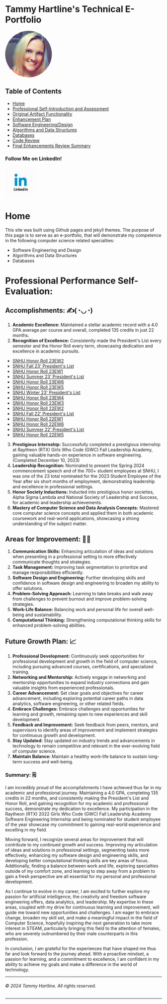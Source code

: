 <!-- index.md -->

# Tammy Hartline's Technical E-Portfolio

<img src="images/me.jpg" alt="Profile Image" class="profile-image" style="width: 150px; height: 150px; border-radius: 50%; margin: 0 auto;">

## Table of Contents

- [Home](/index/)
- [Professional Self-Introduction and Assessment](/layouts/assessment-and-intro/)
- [Original Artifact Functionality](/layouts/original-artifact-functionality/)
- [Enhancement Plan](/layouts/enhancement-plan/)
- [Software Engineering/Design](/layouts/software-engineering-and-design/)
- [Algorithms and Data Structures](/layouts/algorithms-and-data-structures/)
- [Databases](/layouts/databases/)
- [Code Review](/layouts/code-review/)
- [Final Enhancements Review Summary](/layouts/final-enhancements-review-summary/)
  
### Follow Me on LinkedIn!
<a href="https://www.linkedin.com/in/tammy-hartline-91981266/"><img src="linkedin.jpg" width="100" height="100" alt="LinkedIn Logo"></a>

# Home
This site was built using Github pages and jekyll themes. The purpose of this page is to serve as an e-portfolio, that will demonstrate my competence in the following computer science related specialties:

- Software Engineering and Design
- Algorithms and Data Structures
- Databases
  
# Professional Performance Self-Evaluation:

## Accomplishments:  ✍(◔◡◔)
1. __Academic Excellence:__ Maintained a stellar academic record with a 4.0 GPA average per course and overall, completed 135 credits in just 22 months.
2. __Recognition of Excellence:__ Consistently made the President's List every semester and the Honor Roll every term, showcasing dedication and excellence in academic pursuits.
- [SNHU Honor Roll 23EW2](https://snhu.meritpages.com/stories/SNHU-Announces-Honor-Roll-for-23EW2/123445486)
- [SNHU Fall 23' President's List](https://snhu.meritpages.com/stories/SNHU-President-s-List-Announced/123332565)
- [SNHU Honor Roll 23EW1](https://snhu.meritpages.com/stories/SNHU-Announces-Honor-Roll-for-23EW1/119530985)
- [SNHU Summer 23' President's List](https://snhu.meritpages.com/stories/SNHU-President-s-List-Announced/115030907)
- [SNHU Honor Roll 23EW6](https://snhu.meritpages.com/stories/SNHU-Announces-Honor-Roll-for-23EW6/115063954)
- [SNHU Honor Roll 23EW5](https://snhu.meritpages.com/stories/SNHU-Announces-Honor-Roll-for-23EW5/112828270)
- [SNHU Winter 23' President's List](https://snhu.meritpages.com/stories/SNHU-President-s-List-Announced/109621343)
- [SNHU Honor Roll 23EW4](https://snhu.meritpages.com/stories/SNHU-Announces-Honor-Roll-for-23EW4/108177040)
- [SNHU Honor Roll 23EW3](https://snhu.meritpages.com/stories/SNHU-Announces-Honor-Roll-for-23EW3/103592257)
- [SNHU Honor Roll 22EW2](https://snhu.meritpages.com/stories/Tammy-Hartline-Named-to-Honor-Roll/100031425)
- [SNHU Fall 22' President's List](https://snhu.meritpages.com/stories/Tammy-Hartline-Named-to-SNHU-President-s-List/99723699)
- [SNHU Honor Roll 22EW1](https://snhu.meritpages.com/stories/Tammy-Hartline-Named-to-Honor-Roll/94781765)
- [SNHU Honor Roll 22EW6](https://snhu.meritpages.com/stories/Tammy-Hartline-Named-to-Honor-Roll/90697312)
- [SNHU Summer 22' President's List](https://snhu.meritpages.com/stories/Tammy-Hartline-Named-to-SNHU-President-s-List/90639512)
- [SNHU Honor Roll 22EW5](https://snhu.meritpages.com/stories/Tammy-Hartline-Named-to-Honor-Roll/85852018)
3. __Prestigious Internship:__ Successfully completed a prestigious internship at Raytheon (RTX) Girls Who Code (GWC) Fall Leadership Academy, gaining valuable hands-on experience in software engineering. (Completed December 10, 2023)
4. __Leadership Recognition:__ Nominated to present the Spring 2024 commencement speech and of the 700+ student employees at SNHU, I was one of the 23 total nominated for the 2023 Student Employee of the Year after six short months of employment, demonstrating leadership and excellence in professional settings.
5. __Honor Society Inductions:__ Inducted into prestigious honor societies, Alpha Sigma Lambda and National Society of Leadership and Success, for academic and leadership achievements.
6. __Mastery of Computer Science and Data Analysis Concepts:__ Mastered core computer science concepts and applied them in both academic coursework and real-world applications, showcasing a strong understanding of the subject matter.

## Areas for Improvement: 👩‍🏫
1. __Communication Skills:__ Enhancing articulation of ideas and solutions when presenting in a professional setting to more effectively communicate thoughts and strategies.
2. __Task Management:__ Improving task segmentation to prioritize and manage responsibilities efficiently.
3. __Software Design and Engineering:__ Further developing skills and confidence in software design and engineering to broaden my ability to offer solutions.
4. __Problem-Solving Approach:__ Learning to take breaks and walk away from challenges to prevent burnout and improve problem-solving strategies.
5. __Work-Life Balance:__ Balancing work and personal life for overall well-being and sustainability.
6. __Computational Thinking:__ Strengthening computational thinking skills for enhanced problem-solving abilities.

## Future Growth Plan: 📈
1. __Professional Development:__ Continuously seek opportunities for professional development and growth in the field of computer science, including pursuing advanced courses, certifications, and specialized training.
2. __Networking and Mentorship:__ Actively engage in networking and mentorship opportunities to expand industry connections and gain valuable insights from experienced professionals.
3. __Career Advancement:__ Set clear goals and objectives for career advancement, including exploring potential career paths in data analytics, software engineering, or other related fields.
4. __Embrace Challenges:__ Embrace challenges and opportunities for learning and growth, remaining open to new experiences and skill development.
5. __Feedback and Improvement:__ Seek feedback from peers, mentors, and supervisors to identify areas of improvement and implement strategies for continuous growth and development.
6. __Stay Updated:__ Stay updated on industry trends and advancements in technology to remain competitive and relevant in the ever-evolving field of computer science.
7. __Maintain Balance:__ Maintain a healthy work-life balance to sustain long-term success and well-being.

### Summary: 🗒
I am incredibly proud of the accomplishments I have achieved thus far in my academic and professional journey. Maintaining a 4.0 GPA, completing 135 credits in 22 months, and consistently making the President's List and Honor Roll, and gaining recognition for my academic and professional success, demonstrate my dedication to excellence. My participation in the Raytheon (RTX) 2022 Girls Who Code (GWC) Fall Leadership Academy Software Engineering Internship and being nominated for student employee of the year showcase my commitment to gaining real-world experience and excelling in my field.

Moving forward, I recognize several areas for improvement that will contribute to my continued growth and success. Improving my articulation of ideas and solutions in professional settings, segmenting tasks more effectively, enhancing my software design and engineering skills, and developing better computational thinking skills are key areas of focus. Additionally, finding a balance between work and life, exploring specialties outside of my comfort zone, and learning to step away from a problem to gain a fresh perspective are all essential for my personal and professional development.

As I continue to evolve in my career, I am excited to further explore my passion for artificial intelligence, the creativity and freedom software engineering offers, data analytics, and leadership. My expertise in these areas, coupled with my drive for continuous learning and improvement, will guide me toward new opportunities and challenges. I am eager to embrace change, broaden my skill set, and make a meaningful impact in the field of Computer Science, hopefully inspiring the next generation to take more interest in STEAM, particularly bringing this field to the attention of females, who are severely outnumbered by their male counterparts in this profession.

In conclusion, I am grateful for the experiences that have shaped me thus far and look forward to the journey ahead. With a proactive mindset, a passion for learning, and a commitment to excellence, I am confident in my ability to achieve my goals and make a difference in the world of technology.

---
###### © 2024 Tammy Hartline. All rights reserved.
---
